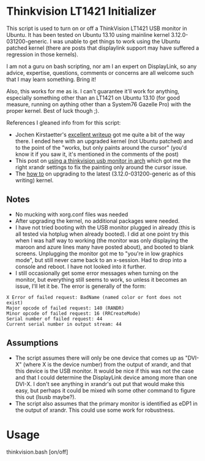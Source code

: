 # Thinkvision LT1421 Initializer

This script is used to turn on or off a ThinkVision LT1421 USB monitor in 
Ubuntu. It has been tested on Ubuntu 13.10 using mainline kernel 
3.12.0-031200-generic. I was unable to get things to work using the Ubuntu
patched kernel (there are posts that displaylink support may have suffered a 
regression in those kernels).

I am not a guru on bash scripting, nor am I an expert on DisplayLink, so any
advice, expertise, questions, comments or concerns are all welcome such that
I may learn something. Bring it!

Also, this works for me as is. I can't guarantee it'll work for anything,
especially something other than an LT1421 on Ubuntu 13.10 (for good measure,
running on aything other than a System76 Gazelle Pro) with the proper kernel.
Best of luck though ;).

References I gleaned info from for this script:

* Jochen Kirstaetter's [excellent writeup](http://jochen.kirstaetter.name/blog/linux/using-aoc-usb-monitor-in-ubuntu-1304-displaylink-e1649fwu.html) got me quite a bit of the way there. I ended here with an upgraded kernel (not Ubuntu patched) and to the point of the "works, but only paints around the cursor" (you'd know it if you saw it, it's mentioned in the comments of the post)
* This post on [using a thinkvision usb monitor in arch](https://bbs.archlinux.org/viewtopic.php?pid=1321200#p1321200) which got me the right xrandr settings to fix the painting only around the cursor issue. 
* The [how to](http://ubuntuhandbook.org/index.php/2013/11/linux-kernel-3-12-released-install-ubuntu-or-linux-mint/) on upgrading to the latest (3.12.0-031200-generic as of this writing) kernel.  

## Notes
* No mucking with xorg.conf files was needed
* After upgrading the kernel, no additional packages were needed.
* I have not tried booting with the USB monitor plugged in already (this is all tested via hotplug when already booted). I did at one point try this when I was half way to working (the monitor was only displaying the maroon and azure lines many have posted about), and booted to blank screens. Unplugging the monitor got me to "you're in low graphics mode", but still never came back to an x-session. Had to drop into a console and reboot. I have not looked into it further. 
* I still occasionally get some error messages when turning on the monitor, but everything still seems to work, so unless it becomes an issue, I'll let it be. The error is generally of the form:

```
X Error of failed request: BadName (named color or font does not exist)
Major opcode of failed request: 140 (RANDR)
Minor opcode of failed request: 16 (RRCreateMode)
Serial number of failed request: 44
Current serial number in output stream: 44
```

## Assumptions
* The script assumes there will only be one device that comes up as "DVI-X" (where X is the device number) from the output of xrandr, and that this device is the USB monitor. It would be nice if this was not the case and that I could determine the DisplayLink device among more than one DVI-X. I don't see anything in xrandr's out put that would make this easy, but perhaps it could be mixed wih some other command to figure this out (lsusb maybe?).
* The script also assumes that the primary monitor is identified as eDP1 in the output of xrandr. This could use some work for robustness.

# Usage
thinkvision.bash [on/off]
